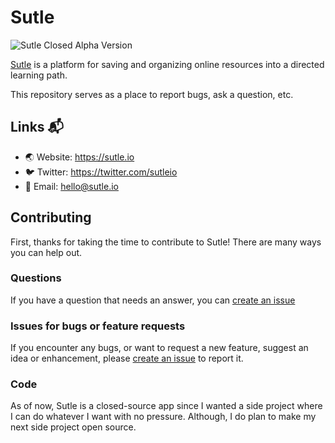 # Sutle

![Sutle Closed Alpha Version](https://img.shields.io/badge/sutle-v0.1.0%20(closed%20alpha)-orange)

[Sutle](https://sutle.io) is a platform for saving and organizing online resources into a directed learning path.

This repository serves as a place to report bugs, ask a question, etc.

## Links 📬

- 🌏  Website: https://sutle.io
- 🐦  Twitter: https://twitter.com/sutleio
- 📧  Email: hello@sutle.io

## Contributing

First, thanks for taking the time to contribute to Sutle! There are many ways you can help out.

### Questions

If you have a question that needs an answer, you can [create an issue](https://docs.github.com/en/github/managing-your-work-on-github/creating-an-issue)

### Issues for bugs or feature requests

If you encounter any bugs, or want to request a new feature, suggest an idea or enhancement, please [create an issue](https://docs.github.com/en/github/managing-your-work-on-github/creating-an-issue) to report it.

### Code

As of now, Sutle is a closed-source app since I wanted a side project where I can do whatever I want with no pressure. Although, I do plan to make my next side project open source.

